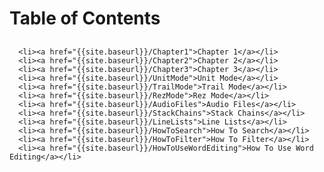 <html lang="en-us">
  <head>
    <meta charset="UTF-8">
    <title>{{ page.title }}</title>
  </head>
  <body>
      <h1 class="project-name">Table of Contents</h1>
      <h2 class="project-tagline"></h2>
  
      <li><a href="{{site.baseurl}}/Chapter1">Chapter 1</a></li>
      <li><a href="{{site.baseurl}}/Chapter2">Chapter 2</a></li>
      <li><a href="{{site.baseurl}}/Chapter3">Chapter 3</a></li>
      <li><a href="{{site.baseurl}}/UnitMode">Unit Mode</a></li>
      <li><a href="{{site.baseurl}}/TrailMode">Trail Mode</a></li>
      <li><a href="{{site.baseurl}}/RezMode">Rez Mode</a></li>
      <li><a href="{{site.baseurl}}/AudioFiles">Audio Files</a></li>
      <li><a href="{{site.baseurl}}/StackChains">Stack Chains</a></li>
      <li><a href="{{site.baseurl}}/LineLists">Line Lists</a></li>
      <li><a href="{{site.baseurl}}/HowToSearch">How To Search</a></li>
      <li><a href="{{site.baseurl}}/HowToFilter">How To Filter</a></li>
      <li><a href="{{site.baseurl}}/HowToUseWordEditing">How To Use Word Editing</a></li>    
   
